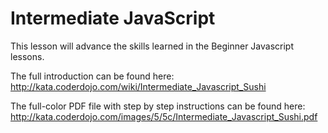 # Intermediate JavaScript

This lesson will advance the skills learned in the Beginner Javascript lessons.

The full introduction can be found here:
http://kata.coderdojo.com/wiki/Intermediate_Javascript_Sushi

The full-color PDF file with step by step instructions can be found here:
http://kata.coderdojo.com/images/5/5c/Intermediate_Javascript_Sushi.pdf

